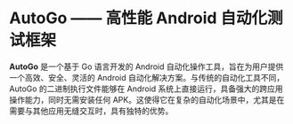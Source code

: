 # AutoGo —— 高性能 Android 自动化测试框架

**AutoGo** 是一个基于 Go 语言开发的 Android 自动化操作工具，旨在为用户提供一个高效、安全、灵活的 Android 自动化解决方案。与传统的自动化工具不同，AutoGo 的二进制执行文件能够在 Android 系统上直接运行，具备强大的跨应用操作能力，同时无需安装任何 APK。这使得它在复杂的自动化场景中，尤其是在需要与其他应用无缝交互时，具有独特的优势。
